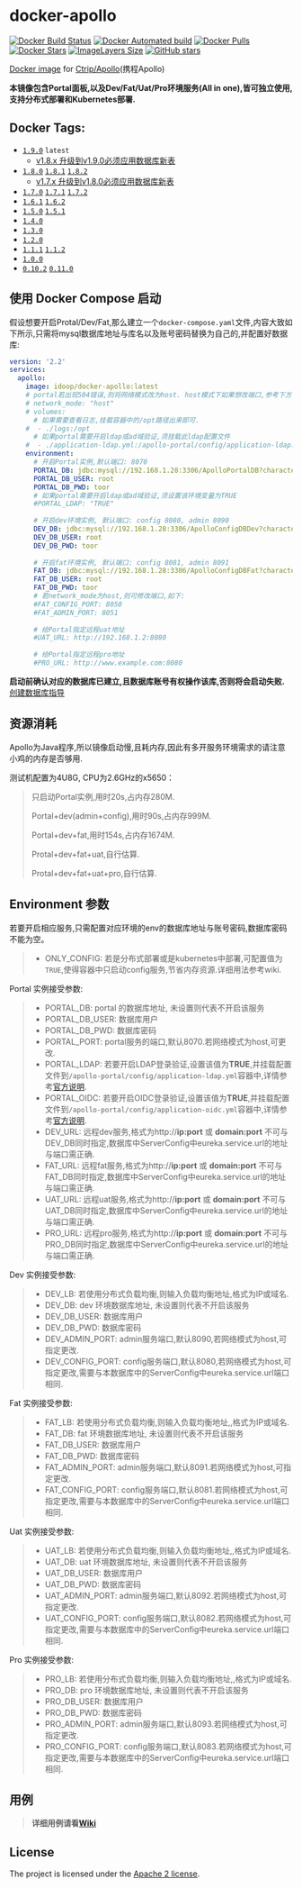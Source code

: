 # docker-apollo

[![Docker Build Status](https://img.shields.io/docker/cloud/build/idoop/docker-apollo)](https://hub.docker.com/r/idoop/docker-apollo/)
[![Docker Automated build](https://img.shields.io/docker/automated/idoop/docker-apollo)](https://hub.docker.com/r/idoop/docker-apollo/)
[![Docker Pulls](https://img.shields.io/docker/pulls/idoop/docker-apollo.svg)](https://hub.docker.com/r/idoop/docker-apollo/)
[![Docker Stars](https://img.shields.io/docker/stars/idoop/docker-apollo)](https://hub.docker.com/r/idoop/docker-apollo/)
[![ImageLayers Size](https://img.shields.io/docker/image-size/idoop/docker-apollo/latest)](https://hub.docker.com/r/idoop/docker-apollo/)
[![GitHub stars](https://img.shields.io/github/stars/idoop/docker-apollo)](https://github.com/idoop/docker-apollo)


[Docker image](https://hub.docker.com/r/idoop/docker-apollo/) for [Ctrip/Apollo](https://github.com/ctripcorp/apollo)(携程Apollo)

**本镜像包含Portal面板,以及Dev/Fat/Uat/Pro环境服务(All in one),皆可独立使用,支持分布式部署和Kubernetes部署.**


## Docker Tags: 

- [`1.9.0`](https://github.com/ctripcorp/apollo/releases/tag/v1.9.0) `latest`
  - [v1.8.x 升级到v1.9.0必须应用数据库新表](https://github.com/ctripcorp/apollo/releases/tag/v1.9.0)
- [`1.8.0`](https://github.com/ctripcorp/apollo/releases/tag/v1.8.0) [`1.8.1`](https://github.com/ctripcorp/apollo/releases/tag/v1.8.1) [`1.8.2`](https://github.com/ctripcorp/apollo/releases/tag/v1.8.2)
  - [v1.7.x 升级到v1.8.0必须应用数据库新表](https://github.com/ctripcorp/apollo/releases/tag/v1.8.0)
- [`1.7.0`](https://github.com/ctripcorp/apollo/releases/tag/v1.7.0) [`1.7.1`](https://github.com/ctripcorp/apollo/releases/tag/v1.7.1) [`1.7.2`](https://github.com/ctripcorp/apollo/releases/tag/v1.7.2)
- [`1.6.1`](https://github.com/ctripcorp/apollo/releases/tag/v1.6.1) [`1.6.2`](https://github.com/ctripcorp/apollo/releases/tag/v1.6.2) 
- [`1.5.0`](https://github.com/ctripcorp/apollo/releases/tag/v1.5.0) [`1.5.1`](https://github.com/ctripcorp/apollo/releases/tag/v1.5.1)
- [`1.4.0`](https://github.com/ctripcorp/apollo/releases/tag/v1.4.0)
- [`1.3.0`](https://github.com/ctripcorp/apollo/releases/tag/v1.3.0)
- [`1.2.0`](https://github.com/ctripcorp/apollo/releases/tag/v1.2.0)
- [`1.1.1`](https://github.com/ctripcorp/apollo/releases/tag/v1.1.1) [`1.1.2`](https://github.com/ctripcorp/apollo/releases/tag/v1.1.2)
- [`1.0.0`](https://github.com/ctripcorp/apollo/releases/tag/v1.0.0)
- [`0.10.2`](https://github.com/ctripcorp/apollo/releases/tag/v0.10.2) [`0.11.0`](https://github.com/ctripcorp/apollo/releases/tag/v0.11.0)

## 使用 Docker Compose 启动
假设想要开启Protal/Dev/Fat,那么建立一个`docker-compose.yaml`文件,内容大致如下所示,只需将mysql数据库地址与库名以及账号密码替换为自己的,并配置好数据库:
``` yaml
version: '2.2'
services:
  apollo:
    image: idoop/docker-apollo:latest
    # portal若出现504错误,则将网络模式改为host. host模式下如果想改端口,参考下方修改端口的环境变量
    # network_mode: "host"
    # volumes:
      # 如果需要查看日志,挂载容器中的/opt路径出来即可.
    #  - ./logs:/opt
      # 如果portal需要开启ldap或ad域验证,须挂载此ldap配置文件
    #  - ./application-ldap.yml:/apollo-portal/config/application-ldap.yml:ro
    environment:
      # 开启Portal实例,默认端口: 8070
      PORTAL_DB: jdbc:mysql://192.168.1.28:3306/ApolloPortalDB?characterEncoding=utf8
      PORTAL_DB_USER: root
      PORTAL_DB_PWD: toor
      # 如果portal需要开启ldap或ad域验证,须设置该环境变量为TRUE
      #PORTAL_LDAP: "TRUE"
      
      # 开启dev环境实例, 默认端口: config 8080, admin 8090
      DEV_DB: jdbc:mysql://192.168.1.28:3306/ApolloConfigDBDev?characterEncoding=utf8
      DEV_DB_USER: root
      DEV_DB_PWD: toor
      
      # 开启fat环境实例, 默认端口: config 8081, admin 8091
      FAT_DB: jdbc:mysql://192.168.1.28:3306/ApolloConfigDBFat?characterEncoding=utf8
      FAT_DB_USER: root
      FAT_DB_PWD: toor
      # 若network_mode为host,则可修改端口,如下:
      #FAT_CONFIG_PORT: 8050
      #FAT_ADMIN_PORT: 8051
           
      # 给Portal指定远程uat地址
      #UAT_URL: http://192.168.1.2:8080
      
      # 给Portal指定远程pro地址
      #PRO_URL: http://www.example.com:8080
```


**启动前确认对应的数据库已建立,且数据库账号有权操作该库,否则将会启动失败.**[创建数据库指导](https://github.com/ctripcorp/apollo/wiki/%E5%88%86%E5%B8%83%E5%BC%8F%E9%83%A8%E7%BD%B2%E6%8C%87%E5%8D%97#21-%E5%88%9B%E5%BB%BA%E6%95%B0%E6%8D%AE%E5%BA%93)


## 资源消耗

Apollo为Java程序,所以镜像启动慢,且耗内存,因此有多开服务环境需求的请注意小鸡的内存是否够用. 

测试机配置为4U8G, CPU为2.6GHz的x5650：

> 只启动Portal实例,用时20s,占内存280M.
>
> Portal+dev(admin+config),用时90s,占内存999M.
>
> Portal+dev+fat,用时154s,占内存1674M.
>
> Protal+dev+fat+uat,自行估算.
>
> Protal+dev+fat+uat+pro,自行估算.

## Environment 参数

若要开启相应服务,只需配置对应环境的env的数据库地址与账号密码,数据库密码不能为空。

> - ONLY_CONFIG: 若是分布式部署或是kubernetes中部署,可配置值为`TRUE`,使得容器中只启动config服务,节省内存资源.详细用法参考wiki.

Portal 实例接受参数:
> - PORTAL_DB: portal 的数据库地址, 未设置则代表不开启该服务
> - PORTAL_DB_USER: 数据库用户
> - PORTAL_DB_PWD: 数据库密码
> - PORTAL_PORT: portal服务的端口,默认8070.若网络模式为host,可更改.
> - PORTAL_LDAP: 若要开启LDAP登录验证,设置该值为**TRUE**,并挂载配置文件到`/apollo-portal/config/application-ldap.yml`容器中,详情参考[官方说明](https://github.com/ctripcorp/apollo/wiki/Portal-%E5%AE%9E%E7%8E%B0%E7%94%A8%E6%88%B7%E7%99%BB%E5%BD%95%E5%8A%9F%E8%83%BD).
> - PORTAL_OIDC: 若要开启OIDC登录验证,设置该值为**TRUE**,并挂载配置文件到`/apollo-portal/config/application-oidc.yml`容器中,详情参考[官方说明](https://www.apolloconfig.com/#/zh/development/portal-how-to-implement-user-login-function?id=%e5%ae%9e%e7%8e%b0%e6%96%b9%e5%bc%8f%e4%b8%89%ef%bc%9a-%e6%8e%a5%e5%85%a5oidc).
> - DEV_URL: 远程dev服务,格式为http://**ip:port** 或 **domain:port** 不可与DEV_DB同时指定,数据库中ServerConfig中eureka.service.url的地址与端口需正确.
> - FAT_URL: 远程fat服务,格式为http://**ip:port** 或 **domain:port** 不可与FAT_DB同时指定,数据库中ServerConfig中eureka.service.url的地址与端口需正确.
> - UAT_URL: 远程uat服务,格式为http://**ip:port** 或 **domain:port** 不可与UAT_DB同时指定,数据库中ServerConfig中eureka.service.url的地址与端口需正确.
> - PRO_URL: 远程pro服务,格式为http://**ip:port** 或 **domain:port** 不可与PRO_DB同时指定,数据库中ServerConfig中eureka.service.url的地址与端口需正确.

Dev 实例接受参数:
> - DEV_LB: 若使用分布式负载均衡,则输入负载均衡地址,格式为IP或域名.
> - DEV_DB: dev 环境数据库地址, 未设置则代表不开启该服务
> - DEV_DB_USER: 数据库用户
> - DEV_DB_PWD: 数据库密码
> - DEV_ADMIN_PORT: admin服务端口,默认8090,若网络模式为host,可指定更改.
> - DEV_CONFIG_PORT: config服务端口,默认8080,若网络模式为host,可指定更改,需要与本数据库中的ServerConfig中eureka.service.url端口相同.

Fat 实例接受参数:
> - FAT_LB: 若使用分布式负载均衡,则输入负载均衡地址,,格式为IP或域名.
> - FAT_DB: fat 环境数据库地址, 未设置则代表不开启该服务
> - FAT_DB_USER: 数据库用户
> - FAT_DB_PWD: 数据库密码
> - FAT_ADMIN_PORT: admin服务端口,默认8091.若网络模式为host,可指定更改.
> - FAT_CONFIG_PORT: config服务端口,默认8081.若网络模式为host,可指定更改,需要与本数据库中的ServerConfig中eureka.service.url端口相同.

Uat 实例接受参数:
> - UAT_LB: 若使用分布式负载均衡,则输入负载均衡地址,,格式为IP或域名.
> - UAT_DB: uat 环境数据库地址, 未设置则代表不开启该服务
> - UAT_DB_USER: 数据库用户
> - UAT_DB_PWD: 数据库密码
> - UAT_ADMIN_PORT: admin服务端口,默认8092.若网络模式为host,可指定更改.
> - UAT_CONFIG_PORT: config服务端口,默认8082.若网络模式为host,可指定更改,需要与本数据库中的ServerConfig中eureka.service.url端口相同.

Pro 实例接受参数:
> - PRO_LB: 若使用分布式负载均衡,则输入负载均衡地址,,格式为IP或域名.
> - PRO_DB: pro 环境数据库地址, 未设置则代表不开启该服务
> - PRO_DB_USER: 数据库用户
> - PRO_DB_PWD: 数据库密码
> - PRO_ADMIN_PORT: admin服务端口,默认8093.若网络模式为host,可指定更改.
> - PRO_CONFIG_PORT: config服务端口,默认8083.若网络模式为host,可指定更改,需要与本数据库中的ServerConfig中eureka.service.url端口相同.


## 用例

> **详细用例请看[Wiki](https://github.com/idoop/docker-apollo/wiki)**

## License

The project is licensed under the [Apache 2 license](https://github.com/idoop/docker-apollo/blob/master/LICENSE).
